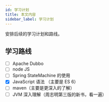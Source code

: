```yaml
---
id: 学习计划
title: 本文内容
sidebar_label: 学习计划
---
```


安排后续的学习计划和路线。



## 学习路线

- [ ] Apache Dubbo
- [ ] node JS
- [ ] Spring StateMachine 的使用
- [x] JavaScript 语法 （主要是 ES 6）
- [ ] maven（主要是更深入的了解）
- [ ] JVM 深入理解（周志明第三版的新书，看一遍）
